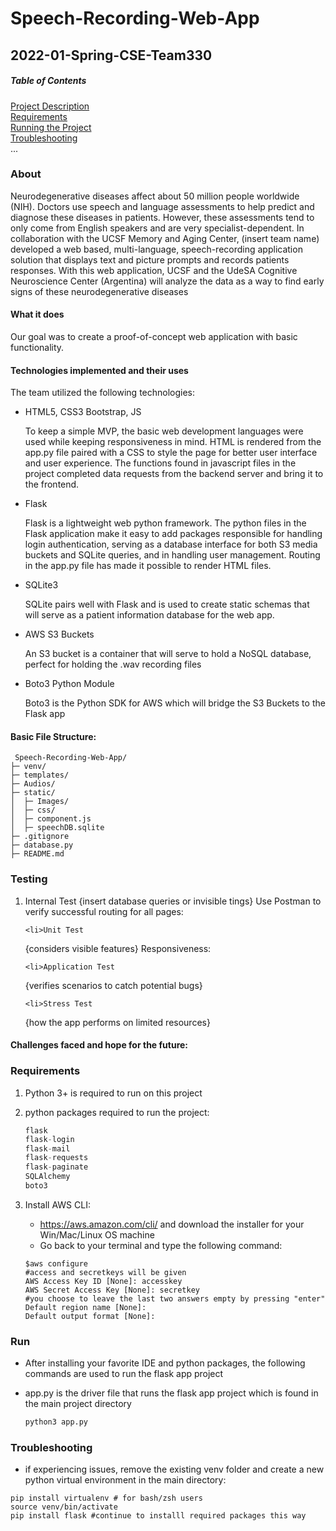 # Speech-Recording-Web-App
## 2022-01-Spring-CSE-Team330 


##### Table of Contents  
[Project Description](#About)   <br>
[Requirements](#requirements)   <br>
[Running the Project](#run)	<br>
[Troubleshooting](#troubleshooting) <br>
...  
<a name="Project-description"/>
<a name="requirements"/>
<a name="run"/>

### About 
<p> Neurodegenerative diseases affect about 50 million people worldwide (NIH). Doctors use speech and language assessments to help predict and diagnose these diseases in patients. However, these assessments tend to only come from English speakers and are very specialist-dependent. In collaboration with the UCSF Memory and Aging Center, (insert team name) developed a web based, multi-language, speech-recording application solution that displays text and picture prompts and records patients responses. With this web application, UCSF and the UdeSA Cognitive Neuroscience Center (Argentina) will analyze the data as a way to find early signs of these neurodegenerative diseases </p>

#### What it does  
<p>
Our goal was to create a proof-of-concept web application with basic functionality. 
</p>

#### Technologies implemented and their uses
<p>
The team utilized the following technologies:
	<ul>
		<li>
			HTML5, CSS3 Bootstrap, JS
			<p>
				To keep a simple MVP, the basic web development languages were used while keeping responsiveness in mind. HTML is rendered from the app.py file paired with a CSS to style the page for better user interface and user experience. 
				The functions found in javascript files in the project completed data requests from the backend server and bring it to the frontend.
			</p>
		</li>
		<li>
			Flask
			<p>
				Flask is a lightweight web python framework. The python files in the Flask application make it easy to add packages responsible for handling login authentication, serving as a database interface for both S3 media buckets and SQLite queries, and in handling user management. Routing in the app.py file has made it possible to render HTML files. 
			</p>
		</li>
		<li>
			SQLite3 
			<p>
				SQLite pairs well with Flask and is used to create static schemas that will serve as a patient information database for the web app.
			</p>
		</li>
		<li>
			AWS S3 Buckets 
			<p>
				An S3 bucket is a container that will serve to hold a NoSQL database, perfect for holding the .wav recording files
			</p>
		</li>
		<li>
			Boto3 Python Module
			<p>
				Boto3 is the Python SDK for AWS which will bridge the S3 Buckets to the Flask app
			</p>
		</li>
	</ul>
</p> 

#### Basic File Structure:

```
 Speech-Recording-Web-App/
├─ venv/
├─ templates/
├─ Audios/
├─ static/
│  ├─ Images/
│  ├─ css/
│  ├─ component.js
│  ├─ speechDB.sqlite
├─ .gitignore
├─ database.py
├─ README.md
```

### Testing
<ol>
	<li>Internal Test
{insert database queries or invisible tings} 
Use Postman to verify successful routing for all pages:
	</li>
	
	<li>Unit Test
{considers visible features}
Responsiveness:
	</li>
	
	<li>Application Test
{verifies scenarios to catch potential bugs}
	</li>
	
	<li>Stress Test
{how the app performs on limited resources}
	</li>
</ol>


#### Challenges faced and hope for the future: 


### Requirements
1. Python 3+ is required to run on this project 
2. python packages required to run the project:

	```python
	flask
	flask-login
	flask-mail
	flask-requests
	flask-paginate
	SQLAlchemy
	boto3
	
	```

3. Install AWS CLI:
	-  https://aws.amazon.com/cli/ and download the installer for your Win/Mac/Linux OS machine
	-  Go back to your terminal and type the following command:
	```Shell
	$aws configure 
	#access and secretkeys will be given
	AWS Access Key ID [None]: accesskey
	AWS Secret Access Key [None]: secretkey
	#you choose to leave the last two answers empty by pressing "enter"
	Default region name [None]: 
	Default output format [None]:
	```


### Run 
- After installing your favorite IDE and python packages, the following commands are used to run the flask app project
- app.py is the driver file that runs the flask app project which is found in the main project directory

	```python
	python3 app.py
	``` 

### Troubleshooting
- if experiencing issues, remove the existing venv folder and create a new python virtual environment in the main directory:

```shell
pip install virtualenv # for bash/zsh users
source venv/bin/activate
pip install flask #continue to installl required packages this way
```
